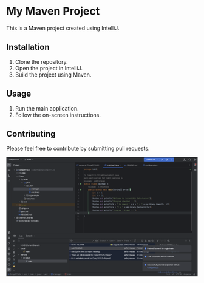 # My Maven Project

This is a Maven project created using IntelliJ.

## Installation

1. Clone the repository.
2. Open the project in IntelliJ.
3. Build the project using Maven.

## Usage

1. Run the main application.
2. Follow the on-screen instructions.

## Contributing

Please feel free to contribute by submitting pull requests.

<img alt="Screenshot of Application" src="https://github.com/jefferymaaaa/Comp3111LEx/blob/bc26d3e8baa87be2dfabd8e5c3fe334d5f185291/src/main/java/COMP3111Lab1.png"/>